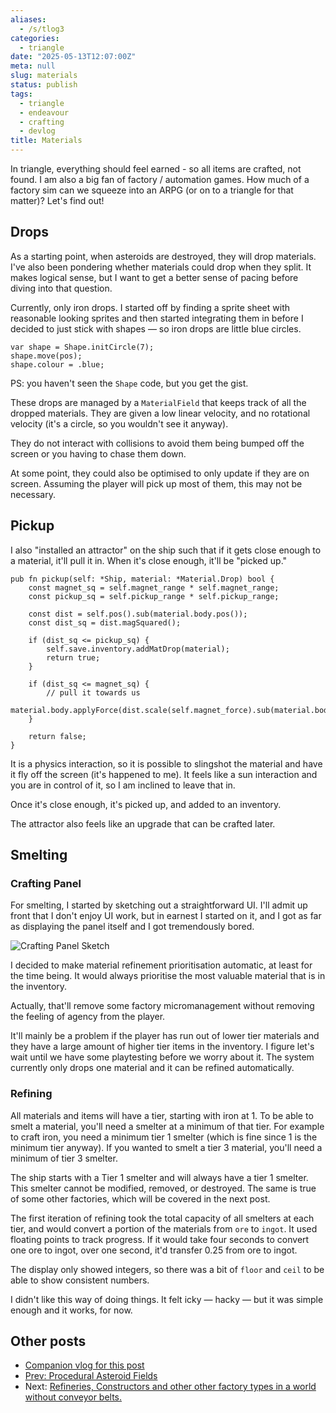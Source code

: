 ```yaml
---
aliases:
  - /s/tlog3
categories:
  - triangle
date: "2025-05-13T12:07:00Z"
meta: null
slug: materials
status: publish
tags:
  - triangle
  - endeavour
  - crafting
  - devlog
title: Materials
---
```


In triangle, everything should feel earned - so all items are crafted, not
found. I am also a big fan of factory / automation games. How much of a factory
sim can we squeeze into an ARPG (or on to a triangle for that matter)? Let's
find out!

## Drops

As a starting point, when asteroids are destroyed, they will drop materials.
I've also been pondering whether materials could drop when they split. It makes
logical sense, but I want to get a better sense of pacing before diving into
that question.

Currently, only iron drops. I started off by finding a sprite sheet with
reasonable looking sprites and then started integrating them in before I decided
to just stick with shapes — so iron drops are little blue circles.

```zig
var shape = Shape.initCircle(7);
shape.move(pos);
shape.colour = .blue;
```

PS: you haven't seen the `Shape` code, but you get the gist.

These drops are managed by a `MaterialField` that keeps track of all the dropped
materials. They are given a low linear velocity, and no rotational velocity
(it's a circle, so you wouldn't see it anyway).

They do not interact with collisions to avoid them being bumped off the screen
or you having to chase them down.

At some point, they could also be optimised to only update if they are on
screen. Assuming the player will pick up most of them, this may not be
necessary.

## Pickup

I also "installed an attractor" on the ship such that if it gets close enough to
a material, it'll pull it in. When it's close enough, it'll be "picked up."

```zig
pub fn pickup(self: *Ship, material: *Material.Drop) bool {
    const magnet_sq = self.magnet_range * self.magnet_range;
    const pickup_sq = self.pickup_range * self.pickup_range;

    const dist = self.pos().sub(material.body.pos());
    const dist_sq = dist.magSquared();

    if (dist_sq <= pickup_sq) {
        self.save.inventory.addMatDrop(material);
        return true;
    }

    if (dist_sq <= magnet_sq) {
        // pull it towards us
        material.body.applyForce(dist.scale(self.magnet_force).sub(material.body.lvel));
    }

    return false;
}
```

It is a physics interaction, so it is possible to slingshot the material and
have it fly off the screen (it's happened to me). It feels like a sun
interaction and you are in control of it, so I am inclined to leave that in.

Once it's close enough, it's picked up, and added to an inventory.

The attractor also feels like an upgrade that can be crafted later.

## Smelting

### Crafting Panel

For smelting, I started by sketching out a straightforward UI. I'll admit up
front that I don't enjoy UI work, but in earnest I started on it, and I got as
far as displaying the panel itself and I got tremendously bored.

![Crafting Panel Sketch](/assets/2025/05/craft-ui-sketch.png "Crafting Panel Sketch")

I decided to make material refinement prioritisation automatic, at least for the
time being. It would always prioritise the most valuable material that is in the
inventory.

Actually, that'll remove some factory micromanagement without removing the
feeling of agency from the player.

It'll mainly be a problem if the player has run out of lower tier materials and
they have a large amount of higher tier items in the inventory. I figure let's
wait until we have some playtesting before we worry about it. The system
currently only drops one material and it can be refined automatically.

### Refining

All materials and items will have a tier, starting with iron at 1. To be able to
smelt a material, you'll need a smelter at a minimum of that tier. For example
to craft iron, you need a minimum tier 1 smelter (which is fine since 1 is the
minimum tier anyway). If you wanted to smelt a tier 3 material, you'll need a
minimum of tier 3 smelter.

The ship starts with a Tier 1 smelter and will always have a tier 1 smelter.
This smelter cannot be modified, removed, or destroyed. The same is true of some
other factories, which will be covered in the next post.

The first iteration of refining took the total capacity of all smelters at each
tier, and would convert a portion of the materials from `ore` to `ingot`. It
used floating points to track progress. If it would take four seconds to convert
one ore to ingot, over one second, it'd transfer 0.25 from ore to ingot.

The display only showed integers, so there was a bit of `floor` and `ceil` to be
able to show consistent numbers.

I didn't like this way of doing things. It felt icky — hacky — but it was simple
enough and it works, for now.

## Other posts

- [Companion vlog for this post](https://youtu.be/8ct9aWNj3Zk)
- [Prev: Procedural Asteroid Fields](2025-05-10-asteroid-field.md)
- Next:
  [Refineries, Constructors and other other factory types in a world without conveyor belts.](2025-05-20-crafting-machines.md)
